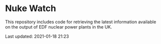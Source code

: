 # Nuke Watch

This repository includes code for retrieving the latest information available on the output of EDF nuclear power plants in the UK.

Last updated: 2021-01-18 21:23